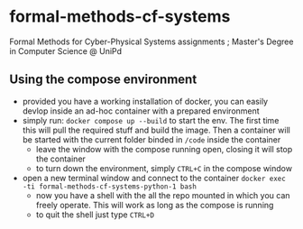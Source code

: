 # formal-methods-cf-systems
Formal Methods for Cyber-Physical Systems assignments ; Master's Degree in Computer Science @ UniPd

## Using the compose environment
- provided you have a working installation of docker, you can easily devlop inside an ad-hoc container with a prepared environment
- simply run: `docker compose up --build` to start the env. The first time this will pull the required stuff and build the image. Then a container will be started with the current folder binded in `/code` inside the container
  - leave the window with the compose running open, closing it will stop the container
  - to turn down the environment, simply `CTRL+C` in the compose window
- open a new terminal window and connect to the container `docker exec -ti formal-methods-cf-systems-python-1 bash`
  - now you have a shell with the all the repo mounted in which you can freely operate. This will work as long as the compose is running
  - to quit the shell just type `CTRL+D`